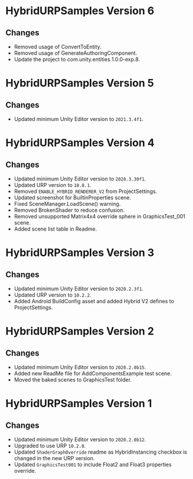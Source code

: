 # HybridURPSamples Version 6

## Changes
* Removed usage of ConvertToEntity.
* Removed usage of GenerateAuthoringComponent.
* Update the project to com.unity.entities 1.0.0-exp.8.

# HybridURPSamples Version 5

## Changes
* Updated minimum Unity Editor version to `2021.3.4f1`.

# HybridURPSamples Version 4

## Changes
* Updated minimum Unity Editor version to `2020.3.30f1`.
* Updated URP version to `10.8.1`.
* Removed `ENABLE_HYBRID_RENDERER_V2` from ProjectSettings.
* Updated screenshot for BuiltinProperties scene.
* Fixed SceneManager.LoadScene() warning.
* Removed BrokenShader to reduce confusion.
* Removed unsupported Matrix4x4 override sphere in GraphicsTest_001 scene.
* Added scene list table in Readme.

# HybridURPSamples Version 3

## Changes
* Updated minimum Unity Editor version to `2020.2.3f1`.
* Updated URP version to `10.2.2`.
* Added Android BuildConfig asset and added Hybrid V2 defines to ProjectSettings.

# HybridURPSamples Version 2

## Changes
* Updated minimum Unity Editor version to `2020.2.0b15`.
* Added new ReadMe file for AddComponentsExample test scene.
* Moved the baked scenes to GraphicsTest folder.

# HybridURPSamples Version 1

## Changes
* Updated minimum Unity Editor version to `2020.2.0b12`.
* Upgraded to use URP `10.2.0`.
* Updated `ShaderGraphOverride` readme as HybridInstancing checkbox is changed in the new URP version.
* Updated `GraphicsTest001` to include Float2 and Float3 properties override.
